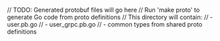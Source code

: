 // TODO: Generated protobuf files will go here
// Run 'make proto' to generate Go code from proto definitions
// This directory will contain:
// - user.pb.go
// - user_grpc.pb.go
// - common types from shared proto definitions